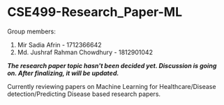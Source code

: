 # CSE499-Research_Paper-ML

Group members:
1. Mir Sadia Afrin - 1712366642
2. Md. Jushraf Rahman Chowdhury - 1812901042

***The research paper topic hasn't been decided yet. Discussion is going on.
After finalizing, it will be updated.***

Currently reviewing papers on Machine Learning for Healthcare/Disease detection/Predicting Disease based research papers.
